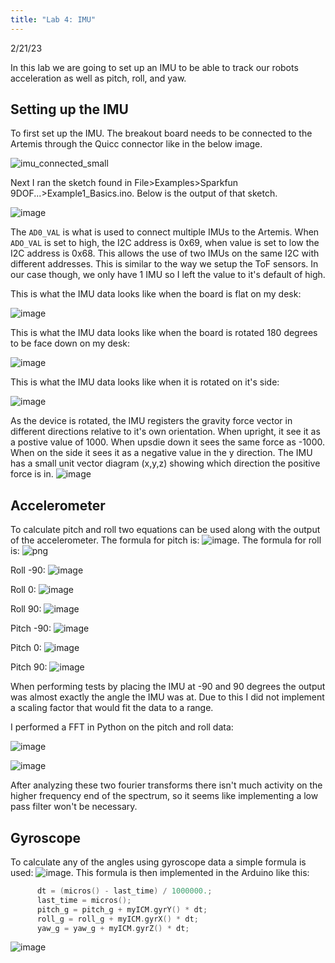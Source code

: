 ```yaml
---
title: "Lab 4: IMU"
---
```

2/21/23

In this lab we are going to set up an IMU to be able to track our robots acceleration as well as pitch, roll, and yaw.
## Setting up the IMU
To first set up the IMU. The breakout board needs to be connected to the Artemis through the Quicc connector like in the below image.

![imu_connected_small](https://user-images.githubusercontent.com/123790450/220521804-531cd9f8-dd16-408c-9369-dc5646ea78e6.jpg)

Next I ran the sketch found in File>Examples>Sparkfun 9DOF...>Example1_Basics.ino. Below is the output of that sketch.

![image](https://user-images.githubusercontent.com/123790450/220520739-5481df23-b353-4180-a6ba-e6ec43c4c304.png)

The `AD0_VAL` is what is used to connect multiple IMUs to the Artemis. When `ADO_VAL` is set to high, the I2C address is 0x69, when value is set to low the I2C address is 0x68. This allows the use of two IMUs on the same I2C with different addresses. This is similar to the way we setup the ToF sensors. In our case though, we only have 1 IMU so I left the value to it's default of high.

This is what the IMU data looks like when the board is flat on my desk:

![image](https://user-images.githubusercontent.com/123790450/220524743-48a758b9-e33c-46e7-93e1-bad823bde36c.png)

This is what the IMU data looks like when the board is rotated 180 degrees to be face down on my desk:

![image](https://user-images.githubusercontent.com/123790450/220524822-b7e37c8e-7483-4e1a-b32f-63106a75a06b.png)

This is what the IMU data looks like when it is rotated on it's side:

![image](https://user-images.githubusercontent.com/123790450/220524886-738e159d-7658-47a2-877d-75979001677f.png)


As the device is rotated, the IMU registers the gravity force vector in different directions relative to it's own orientation. When upright, it see it as a postive value of 1000. When upsdie down it sees the same force as -1000. When on the side it sees it as a negative value in the y direction. The IMU has a small unit vector diagram (x,y,z) showing which direction the positive force is in.
![image](https://user-images.githubusercontent.com/123790450/220525407-09663ecc-7d00-498a-96fe-e62fe38741d0.png)


## Accelerometer

To calculate pitch and roll two equations can be used along with the output of the accelerometer. The formula for pitch is: ![image](https://user-images.githubusercontent.com/123790450/220526373-0948dfe9-bca9-4f6b-9e71-745523c2cd43.png). The formula for roll is: ![png](https://user-images.githubusercontent.com/123790450/220526776-43d63b79-9445-4137-8dbe-77863381d06c.png)

Roll -90: ![image](https://user-images.githubusercontent.com/123790450/220528150-445b810c-eaef-426f-8a3d-06dfd630fa1a.png)

Roll 0: ![image](https://user-images.githubusercontent.com/123790450/220528803-a870597e-b68c-4541-b2e8-c67c04930d7c.png)

Roll 90: ![image](https://user-images.githubusercontent.com/123790450/220529049-7ad258c4-df18-4220-b317-82be4385fa77.png)

Pitch -90: ![image](https://user-images.githubusercontent.com/123790450/220529172-bfee2639-7d42-4498-bea9-93477c002a98.png)

Pitch 0: ![image](https://user-images.githubusercontent.com/123790450/220529228-b4912ee5-30d6-4bf2-a5b7-43a36371ad01.png)

Pitch 90: ![image](https://user-images.githubusercontent.com/123790450/220529245-a4b92ae5-1d60-4371-a390-ed7d136046c0.png)

When performing tests by placing the IMU at -90 and 90 degrees the output was almost exactly the angle the IMU was at. Due to this I did not implement a scaling factor that would fit the data to a range.

I performed a FFT in Python on the pitch and roll data:

![image](https://user-images.githubusercontent.com/123790450/220535093-33d19f02-f20d-454d-9384-b6de7113c1d4.png)

![image](https://user-images.githubusercontent.com/123790450/220535179-249f5a00-cd4a-4dc8-9afd-215fc68596e6.png)

After analyzing these two fourier transforms there isn't much activity on the higher frequency end of the spectrum, so it seems like implementing a low pass filter won't be necessary.

## Gyroscope
To calculate any of the angles using gyroscope data a simple formula is used: ![image](https://user-images.githubusercontent.com/123790450/220538074-bb565949-d77b-493d-b8d7-c58d4c8bf9bb.png). This formula is then implemented in the Arduino like this:

```c++
      dt = (micros() - last_time) / 1000000.;
      last_time = micros();
      pitch_g = pitch_g + myICM.gyrY() * dt;
      roll_g = roll_g + myICM.gyrX() * dt;
      yaw_g = yaw_g + myICM.gyrZ() * dt;
```

![image](https://user-images.githubusercontent.com/123790450/220537636-47589950-5472-43a3-9ed3-e9439cf1c2b4.png)











